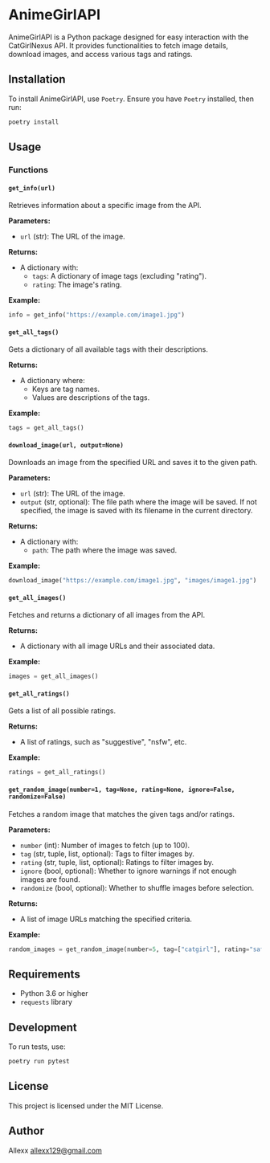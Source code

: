 # AnimeGirlAPI

AnimeGirlAPI is a Python package designed for easy interaction with the CatGirlNexus API. It provides functionalities to fetch image details, download images, and access various tags and ratings.

## Installation

To install AnimeGirlAPI, use `Poetry`. Ensure you have `Poetry` installed, then run:

```bash
poetry install
```

## Usage

### Functions

#### `get_info(url)`

Retrieves information about a specific image from the API.

**Parameters:**
- `url` (str): The URL of the image.

**Returns:**
- A dictionary with:
  - `tags`: A dictionary of image tags (excluding "rating").
  - `rating`: The image's rating.

**Example:**
```python
info = get_info("https://example.com/image1.jpg")
```

#### `get_all_tags()`

Gets a dictionary of all available tags with their descriptions.

**Returns:**
- A dictionary where:
  - Keys are tag names.
  - Values are descriptions of the tags.

**Example:**
```python
tags = get_all_tags()
```

#### `download_image(url, output=None)`

Downloads an image from the specified URL and saves it to the given path.

**Parameters:**
- `url` (str): The URL of the image.
- `output` (str, optional): The file path where the image will be saved. If not specified, the image is saved with its filename in the current directory.

**Returns:**
- A dictionary with:
  - `path`: The path where the image was saved.

**Example:**
```python
download_image("https://example.com/image1.jpg", "images/image1.jpg")
```

#### `get_all_images()`

Fetches and returns a dictionary of all images from the API.

**Returns:**
- A dictionary with all image URLs and their associated data.

**Example:**
```python
images = get_all_images()
```

#### `get_all_ratings()`

Gets a list of all possible ratings.

**Returns:**
- A list of ratings, such as "suggestive", "nsfw", etc.

**Example:**
```python
ratings = get_all_ratings()
```

#### `get_random_image(number=1, tag=None, rating=None, ignore=False, randomize=False)`

Fetches a random image that matches the given tags and/or ratings.

**Parameters:**
- `number` (int): Number of images to fetch (up to 100).
- `tag` (str, tuple, list, optional): Tags to filter images by.
- `rating` (str, tuple, list, optional): Ratings to filter images by.
- `ignore` (bool, optional): Whether to ignore warnings if not enough images are found.
- `randomize` (bool, optional): Whether to shuffle images before selection.

**Returns:**
- A list of image URLs matching the specified criteria.

**Example:**
```python
random_images = get_random_image(number=5, tag=["catgirl"], rating="safe", randomize=True)
```

## Requirements

- Python 3.6 or higher
- `requests` library

## Development

To run tests, use:

```bash
poetry run pytest
```

## License

This project is licensed under the MIT License.

## Author

Allexx <allexx129@gmail.com>